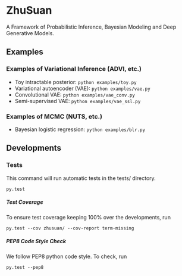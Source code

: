 # ZhuSuan

A Framework of Probabilistic Inference, Bayesian Modeling and Deep Generative Models.

## Examples

### Examples of Variational Inference (ADVI, etc.)
* Toy intractable posterior: `python examples/toy.py`
* Variational autoencoder (VAE): `python examples/vae.py`
* Convolutional VAE: `python examples/vae_conv.py`
* Semi-supervised VAE: `python examples/vae_ssl.py`

### Examples of MCMC (NUTS, etc.)
* Bayesian logistic regression: `python examples/blr.py`

## Developments

### Tests
This command will run automatic tests in the tests/ directory.

`py.test`

##### Test Coverage
To ensure test coverage keeping 100% over the developments, run

`py.test --cov zhusuan/ --cov-report term-missing`

##### PEP8 Code Style Check
We follow PEP8 python code style. To check, run

`py.test --pep8`
